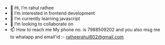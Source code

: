- 👋 Hi, I’m rahul rathee
- 👀 I’m interested in frontend development
- 🌱 I’m currently learning javascript
- 💞️ I’m looking to collaborate on 
- 📫 How to reach me My phone no. is 7988509202 and you also msg me to whatapp and email'id :- ratheerahul602@gmail.com

<!---
rahul2004rathee/rahul2004rathee is a ✨ special ✨ repository because its `README.md` (this file) appears on your GitHub profile.
You can click the Preview link to take a look at your changes.
--->
